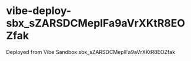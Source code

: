 # vibe-deploy-sbx_sZARSDCMeplFa9aVrXKtR8EOZfak
Deployed from Vibe Sandbox sbx_sZARSDCMeplFa9aVrXKtR8EOZfak
